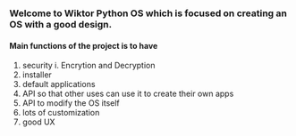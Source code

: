 ### Welcome to Wiktor Python OS which is focused on creating an OS with a good design.

#### Main functions of the project is to have 
1. security
    i. Encrytion and Decryption
2. installer
3. default applications
4. API so that other uses can use it to create their own apps
5. API to modify the OS itself
6. lots of customization
7. good UX
